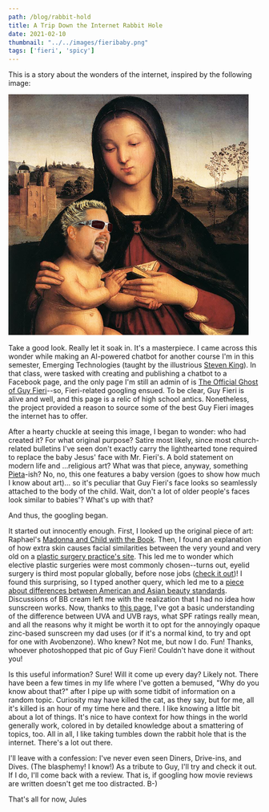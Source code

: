 ```yaml
---
path: /blog/rabbit-hold
title: A Trip Down the Internet Rabbit Hole
date: 2021-02-10
thumbnail: "../../images/fieribaby.png"
tags: ['fieri', 'spicy']
---
```


This is a story about the wonders of the internet, inspired by the following image: 

![Maddona and Child with the Book... except the child is Guy Fieri](../../images/fieribaby.png)

Take a good look.  Really let it soak in.  It's a masterpiece.  I came across this wonder while making an AI-powered chatbot for another course I'm in this semester, Emerging Technologies (taught by the illustrious [Steven King](https://www.linkedin.com/in/steven-king-b93885b/)).  In that class, were tasked with creating and publishing a chatbot to a Facebook page, and the only page I'm still an admin of is [The Official Ghost of Guy Fieri](https://www.facebook.com/theofficialghostofguyfieri)--so, Fieri-related googling ensued.  To be clear, Guy Fieri is alive and well, and this page is a relic of high school antics.  Nonetheless, the project provided a reason to source some of the best Guy Fieri images the internet has to offer.  

After a hearty chuckle at seeing this image, I began to wonder: who had created it? For what original purpose? Satire most likely, since most church-related bulletins I've seen don't exactly carry the lighthearted tone required to replace the baby Jesus' face with Mr. Fieri's.  A bold statement on modern life and ...religious art? What was that piece, anyway, something [Pieta](https://en.wikipedia.org/wiki/Piet%C3%A0_(Michelangelo))-ish? No, no, this one features a baby version (goes to show how much I know about art)... so it's peculiar that Guy Fieri's face looks so seamlessly attached to the body of the child.  Wait, don't a lot of older people's faces look similar to babies'? What's up with that? 

And thus, the googling began.  

It started out innocently enough.  First, I looked up the original piece of art: Raphael's [Madonna and Child with the Book](https://en.wikipedia.org/wiki/Madonna_and_Child_with_the_Book).  Then, I found an explanation of how extra skin causes facial similarities between the very yound and very old on a [plastic surgery practice's site](https://www.mw-fp.com/blog/babies-look-like-little-old-people/#:~:text=The%20primary%20reason%20is%20that,skin%20for%20the%20bone%20underneath.&text=Eventually%2C%20we%20end%20up%20looking,between%20facial%20skin%20and%20bone.).  This led me to wonder which elective plastic surgeries were most commonly chosen--turns out, eyelid surgery is third most popular globally, before nose jobs ([check it out](https://www.plasticsurgery.org/documents/News/Statistics/2019/top-five-cosmetic-plastic-surgery-procedures-2019.pdf))! I found this surprising, so I typed another query, which led me to a [piece about differences between American and Asian beauty standards](https://www.byrdie.com/asian-american-beauty-standards).  Discussions of BB cream left me with the realization that I had no idea how sunscreen works.  Now, thanks to [this page](https://www.colorescience.com/blogs/learn/how-does-sunscreen-work-to-protect-your-skin#:~:text=Chemical%20sunscreens%20contain%20organic%20compounds,against%20one%20or%20the%20other.), I've got a basic understanding of the difference between UVA and UVB rays, what SPF ratings really mean, and all the reasons why it might be worth it to opt for the annoyingly opaque zinc-based sunscreen my dad uses (or if it's a normal kind, to try and opt for one with Avobenzone).  Who knew? Not me, but now I do.  Fun! Thanks, whoever photoshopped that pic of Guy Fieri! Couldn't have done it without you! 

Is this useful information? Sure! Will it come up every day? Likely not. There have been a few times in my life where I've gotten a bemused, "Why do you know about that?" after I pipe up with some tidbit of information on a random topic.  Curiosity may have killed the cat, as they say, but for me, all it's killed is an hour of my time here and there.  I like knowing a little bit about a lot of things.  It's nice to have context for how things in the world generally work, colored in by detailed knowledge about a smattering of topics, too. All in all, I like taking tumbles down the rabbit hole that is the internet. There's a lot out there. 

I'll leave with a confession: I've never even seen Diners, Drive-ins, and Dives.  (The blasphemy! I know!) As a tribute to Guy, I'll try and check it out.  If I do, I'll come back with a review.  That is, if googling how movie reviews are written doesn't get me too distracted.  B-)

That's all for now, 
Jules